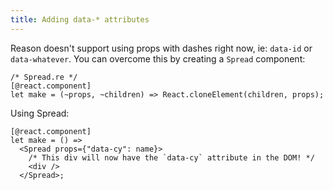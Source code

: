 ```yaml
---
title: Adding data-* attributes
---
```


Reason doesn't support using props with dashes right now, ie: `data-id` or `data-whatever`. You can overcome this by creating a `Spread` component:

```reason
/* Spread.re */
[@react.component]
let make = (~props, ~children) => React.cloneElement(children, props);
```

Using Spread:

```reason
[@react.component]
let make = () =>
  <Spread props={"data-cy": name}>
    /* This div will now have the `data-cy` attribute in the DOM! */
    <div />
  </Spread>;
```
